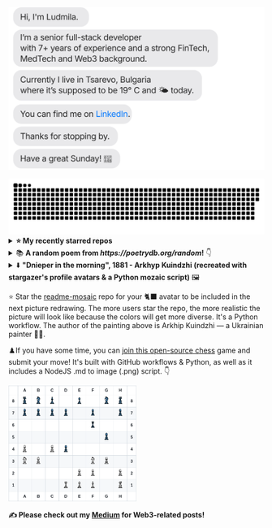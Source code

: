 [![](https://raw.githubusercontent.com/milaabl/milaabl/main/chat.svg)](https://www.linkedin.com/in/ludmila-a-dev/)

<!-- https://github.com/milaabl/milaabl/assets/86361434/c35b0e6f-acf0-435e-920d-b90faa4788ad -->

<img alt="Snake eating my contributions for breakfast🧉" src="https://raw.githubusercontent.com/milaabl/milaabl-readme/preview/github-contribution-grid-snake.svg" />

<details>
<summary>
  <strong>⭐ My recently starred repos </strong>
</summary>
  
<!-- Starred repos start -->
| Name | Url | Stars | Description |
| --- | --- |  --- |  --- |
| TatevKaren/TatevKaren-data-science-portfolio|https://github.com/TatevKaren/TatevKaren-data-science-portfolio|48|Data Science Portfolio of Tatev Karen Aslanyan including Case Studies and Research Projects that I have completed that solve business problems or introduce new products. Case Study papers, codes, and additional resources are all included.|
| PiotrRut/elonmusk-twitter-notifier|https://github.com/PiotrRut/elonmusk-twitter-notifier|59|AI driven e-mail notifier for tweets mentioning stock from Elon Musk 📈|
| Vendicated/Vencord|https://github.com/Vendicated/Vencord|4911|The cutest Discord client mod|
| yeoman/yo|https://github.com/yeoman/yo|3727|CLI tool for running Yeoman generators|
| matter-labs/zksync-era|https://github.com/matter-labs/zksync-era|1060|zkSync era|
| 0age/create2crunch|https://github.com/0age/create2crunch|375|A Rust program for finding salts that create gas-efficient Ethereum addresses via CREATE2.|
| joshstevens19/ethereum-multicall|https://github.com/joshstevens19/ethereum-multicall|305|Ability to call many ethereum constant function calls in 1 JSONRPC request|
| threshold-network/token-dashboard|https://github.com/threshold-network/token-dashboard|20||
| LimeChain/mongoose-immutable-plugin|https://github.com/LimeChain/mongoose-immutable-plugin|2|Mongoose plugin guarding fields from modifications|
| ankitects/anki|https://github.com/ankitects/anki|15647|Anki's shared backend and web components, and the Qt frontend|
| lightningnetwork/lnd|https://github.com/lightningnetwork/lnd|7229|Lightning Network Daemon ⚡️|
| CoNarrative/mongo-immutable|https://github.com/CoNarrative/mongo-immutable|10|Immutable MongoDB.|
| lightningdevkit/rust-lightning|https://github.com/lightningdevkit/rust-lightning|1009|A highly modular Bitcoin Lightning library written in Rust. It's rust-lightning, not Rusty's Lightning!|
| node-lightning/node-lightning|https://github.com/node-lightning/node-lightning|123|Bitcoin Lighting Network implemented in Node.js|
| OpenZeppelin/openzeppelin-contracts-upgradeable|https://github.com/OpenZeppelin/openzeppelin-contracts-upgradeable|889|Upgradeable variant of OpenZeppelin Contracts, meant for use in upgradeable contracts. |
| dapphub/ds-test|https://github.com/dapphub/ds-test|190|Assertions, equality checks and other test helpers|
| hbarcelos/forge-multi-version|https://github.com/hbarcelos/forge-multi-version|22|Using forge with multiple solc versions|
| threshold-network/merkle-distribution|https://github.com/threshold-network/merkle-distribution|1|Threshold Network rewards generation and distribution|
| nucypher/nucypher-contracts|https://github.com/nucypher/nucypher-contracts|13|Ethereum contracts supporting TACo applications on the Threshold Network.|
| keep-network/tbtc-v2|https://github.com/keep-network/tbtc-v2|40|Trustlessly tokenized Bitcoin on Ethereum, version 2|
| TotallyMaliciousCryptoBro/TotallyMaliciousCryptoBro|https://github.com/TotallyMaliciousCryptoBro/TotallyMaliciousCryptoBro|4||
| ethereum/EIPs|https://github.com/ethereum/EIPs|12141|The Ethereum Improvement Proposal repository|
| pcaversaccio/reentrancy-attacks|https://github.com/pcaversaccio/reentrancy-attacks|1042|A chronological and (hopefully) complete list of reentrancy attacks to date.|
| StableLib/stablelib|https://github.com/StableLib/stablelib|148|A stable library of useful TypeScript/JavaScript code|
| snappyjs/node-request-queue|https://github.com/snappyjs/node-request-queue|8|A utility to queue up a number requests to be executed in parallel batches with possible waitTime between them.|
| TP-Lab/tp-js-sdk|https://github.com/TP-Lab/tp-js-sdk|179|TokenPocket JS API for Dapp of ETH, IOST, TRON, COSMOS, SOLANA, EOS etc. (mobile only)|
| petr-hejda/solidity-merkle-airdrop|https://github.com/petr-hejda/solidity-merkle-airdrop|3|Example implementation of ERC20 token airdrop using merkle tree|
| MetaMask/KeyringController|https://github.com/MetaMask/KeyringController|211|A module for managing groups of Ethereum accounts and using them.|
| appwrite/appwrite|https://github.com/appwrite/appwrite|37908|Build like a team of hundreds_|
| novuhq/novu|https://github.com/novuhq/novu|30718|🔥 The open-source notification infrastructure with fully functional embedded notification center 🚀🚀🚀|

<!-- Starred repos end -->

</details>

<details>
  <summary>📚 <strong>A random poem from <em>https://poetrydb.org/random</em>!</strong> 👇 </summary>

<!-- Start poem -->
# 💮 Beppo: A Venetian Story by *George Gordon, Lord Byron*

<p>
    _Rosalind_. Farewell, Monsieur Traveller; Look, you lisp,<br/>and wear strange suits: disable all the benefits of your own<br/>country; be out of love with your Nativity, and almost chide<br/>God for making you that countenance you are; or I will<br/>scarce think you have swam in a _Gondola_.<br/><br/>                         _As You Like It_, act iv, sc. I, lines 33-35.<br/><br/>                _Annotation of the Commentators_.<br/>  That is, _been at Venice_, which was much visited by the young English<br/>  gentlemen of those times, and was _then_ what _Paris_ is _now_--the seat<br/>  of all dissoluteness.--S. A.<br/><br/>'Tis known, at least it should be, that throughout<br/>  All countries of the Catholic persuasion,<br/>Some weeks before Shrove Tuesday comes about,<br/>  The People take their fill of recreation,<br/>And buy repentance, ere they grow devout,<br/>  However high their rank, or low their station,<br/>With fiddling, feasting, dancing, drinking, masquing,<br/>And other things which may be had for asking.<br/><br/>The moment night with dusky mantle covers<br/>  The skies (and the more duskily the better),<br/>The Time less liked by husbands than by lovers<br/>  Begins, and Prudery flings aside her fetter;<br/>And Gaiety on restless tiptoe hovers,<br/>  Giggling with all the gallants who beset her;<br/>And there are songs and quavers, roaring, humming,<br/>Guitars, and every other sort of strumming.<br/><br/>And there are dresses splendid, but fantastical,<br/>  Masks of all times and nations, Turks and Jews,<br/>And harlequins and clowns, with feats gymnastical,<br/>  Greeks, Romans, Yankee-doodles, and Hindoos;<br/>All kinds of dress, except the ecclesiastical,<br/>  All people, as their fancies hit, may choose,<br/>But no one in these parts may quiz the Clergy,--<br/>Therefore take heed, ye Freethinkers! I charge ye.<br/><br/>You'd better walk about begirt with briars,<br/>  Instead of coat and smallclothes, than put on<br/>A single stitch reflecting upon friars,<br/>  Although you swore it only was in fun;<br/>They'd haul you o'er the coals, and stir the fires<br/>  Of Phlegethon with every mother's son,<br/>Nor say one mass to cool the cauldron's bubble<br/>That boiled your bones, unless you paid them double.<br/><br/>But saving this, you may put on whate'er<br/>  You like by way of doublet, cape, or cloak,<br/>Such as in Monmouth-street, or in Rag Fair,<br/>  Would rig you out in seriousness or joke;<br/>And even in Italy such places are,<br/>  With prettier name in softer accents spoke,<br/>For, bating Covent Garden, I can hit on<br/>No place that's called "Piazza" in Great Britain.<br/><br/>This feast is named the Carnival, which being<br/>  Interpreted, implies "farewell to flesh:"<br/>So called, because the name and thing agreeing,<br/>  Through Lent they live on fish both salt and fresh.<br/>But why they usher Lent with so much glee in,<br/>  Is more than I can tell, although I guess<br/>'Tis as we take a glass with friends at parting,<br/>In the Stage-Coach or Packet, just at starting.<br/><br/>And thus they bid farewell to carnal dishes,<br/>  And solid meats, and highly spiced ragouts,<br/>To live for forty days on ill-dressed fishes,<br/>  Because they have no sauces to their stews;<br/>A thing which causes many "poohs" and "pishes,"<br/>  And several oaths (which would not suit the Muse),<br/>From travellers accustomed from a boy<br/>To eat their salmon, at the least, with soy;<br/><br/>And therefore humbly I would recommend<br/>  "The curious in fish-sauce," before they cross<br/>The sea, to bid their cook, or wife, or friend,<br/>   Walk or ride to the Strand, and buy in gross<br/>(Or if set out beforehand, these may send<br/>   By any means least liable to loss),<br/>Ketchup, Soy, Chili-vinegar, and Harvey,<br/>Or, by the Lord! a Lent will well nigh starve ye;<br/><br/>That is to say, if your religion's Roman,<br/>  And you at Rome would do as Romans do,<br/>According to the proverb,--although no man,<br/>  If foreign, is obliged to fast; and you,<br/>If Protestant, or sickly, or a woman,<br/>  Would rather dine in sin on a ragout--<br/>Dine and be d--d! I don't mean to be coarse,<br/>But that's the penalty, to say no worse.<br/><br/>Of all the places where the Carnival<br/>  Was most facetious in the days of yore,<br/>For dance, and song, and serenade, and ball,<br/>  And Masque, and Mime, and Mystery, and more<br/>Than I have time to tell now, or at all,<br/>  Venice the bell from every city bore,--<br/>And at the moment when I fix my story,<br/>That sea-born city was in all her glory.<br/><br/>They've pretty faces yet, those same Venetians,<br/>  Black eyes, arched brows, and sweet expressions still;<br/>Such as of old were copied from the Grecians,<br/>  In ancient arts by moderns mimicked ill;<br/>And like so many Venuses of Titian's<br/>  (The best's at Florence--see it, if ye will,)<br/>They look when leaning over the balcony,<br/>Or stepped from out a picture by Giorgione,<br/><br/>Whose tints are Truth and Beauty at their best;<br/>  And when you to Manfrini's palace go,<br/>That picture (howsoever fine the rest)<br/>  Is loveliest to my mind of all the show;<br/>It may perhaps be also to _your_ zest,<br/>  And that's the cause I rhyme upon it so:<br/>Tis but a portrait of his Son, and Wife,<br/>And self; but _such_ a Woman! Love in life!<br/><br/>Love in full life and length, not love ideal,<br/>  No, nor ideal beauty, that fine name,<br/>But something better still, so very real,<br/>  That the sweet Model must have been the same;<br/>A thing that you would purchase, beg, or steal,<br/>  Wer't not impossible, besides a shame:<br/>The face recalls some face, as 'twere with pain,<br/>You once have seen, but ne'er will see again;<br/><br/>One of those forms which flit by us, when we<br/>  Are young, and fix our eyes on every face;<br/>And, oh! the Loveliness at times we see<br/>  In momentary gliding, the soft grace,<br/>The Youth, the Bloom, the Beauty which agree,<br/>  In many a nameless being we retrace,<br/>Whose course and home we knew not, nor shall know,<br/>Like the lost Pleiad seen no more below.<br/><br/>I said that like a picture by Giorgione<br/>  Venetian women were, and so they _are_,<br/>Particularly seen from a balcony,<br/>  (For beauty's sometimes best set off afar)<br/>And there, just like a heroine of Goldoni,<br/>  They peep from out the blind, or o'er the bar;<br/>And truth to say, they're mostly very pretty,<br/>And rather like to show it, more's the pity!<br/><br/>For glances beget ogles, ogles sighs,<br/>  Sighs wishes, wishes words, and words a letter,<br/>Which flies on wings of light-heeled Mercuries,<br/>  Who do such things because they know no better;<br/>And then, God knows what mischief may arise,<br/>  When Love links two young people in one fetter,<br/>Vile assignations, and adulterous beds,<br/>Elopements, broken vows, and hearts, and heads.<br/><br/>Shakspeare described the sex in Desdemona<br/>  As very fair, but yet suspect in fame,<br/>And to this day from Venice to Verona<br/>  Such matters may be probably the same,<br/>Except that since those times was never known a<br/>  Husband whom mere suspicion could inflame<br/>To suffocate a wife no more than twenty,<br/>Because she had a "Cavalier Servente."<br/><br/>Their jealousy (if they are ever jealous)<br/>  Is of a fair complexion altogether,<br/>Not like that sooty devil of Othello's,<br/>  Which smothers women in a bed of feather,<br/>But worthier of these much more jolly fellows,<br/>  When weary of the matrimonial tether<br/>His head for such a wife no mortal bothers,<br/>But takes at once another, or _another's_.<br/><br/>Didst ever see a Gondola? For fear<br/>  You should not, I'll describe it you exactly:<br/>'Tis a long covered boat that's common here,<br/>  Carved at the prow, built lightly, but compactly,<br/>Rowed by two rowers, each call'd "Gondolier,"<br/>  It glides along the water looking blackly,<br/>Just like a coffin clapt in a canoe,<br/>Where none can make out what you say or do.<br/><br/>And up and down the long canals they go,<br/>  And under the Rialto shoot along,<br/>By night and day, all paces, swift or slow,<br/>  And round the theatres, a sable throng,<br/>They wait in their dusk livery of woe,--<br/>  But not to them do woeful things belong,<br/>For sometimes they contain a deal of fun,<br/>Like mourning coaches when the funeral's done.<br/><br/>But to my story.--'Twas some years ago,<br/>  It may be thirty, forty, more or less,<br/>The Carnival was at its height, and so<br/>  Were all kinds of buffoonery and dress;<br/>A certain lady went to see the show,<br/>  Her real name I know not, nor can guess,<br/>And so we'll call her Laura, if you please,<br/>Because it slips into my verse with ease.<br/><br/>She was not old, nor young, nor at the years<br/>  Which certain people call a "_certain age_,"<br/>Which yet the most uncertain age appears,<br/>  Because I never heard, nor could engage<br/>A person yet by prayers, or bribes, or tears,<br/>  To name, define by speech, or write on page,<br/>The period meant precisely by that word,--<br/>Which surely is exceedingly absurd.<br/><br/>Laura was blooming still, had made the best<br/>  Of Time, and Time returned the compliment,<br/>And treated her genteelly, so that, dressed,<br/>  She looked extremely well where'er she went;<br/>A pretty woman is a welcome guest,<br/>  And Laura's brow a frown had rarely bent;<br/>Indeed, she shone all smiles, and seemed to flatter<br/>Mankind with her black eyes for looking at her.<br/><br/>She was a married woman; 'tis convenient,<br/>  Because in Christian countries 'tis a rule<br/>To view their little slips with eyes more lenient;<br/>  Whereas if single ladies play the fool,<br/>(Unless within the period intervenient<br/>  A well-timed wedding makes the scandal cool)<br/>I don't know how they ever can get over it,<br/>Except they manage never to discover it.<br/><br/>Her husband sailed upon the Adriatic,<br/>  And made some voyages, too, in other seas,<br/>And when he lay in Quarantine for pratique<br/>  (A forty days' precaution 'gainst disease),<br/>His wife would mount, at times, her highest attic,<br/>  For thence she could discern the ship with ease:<br/>He was a merchant trading to Aleppo,<br/>His name Giuseppe, called more briefly, Beppo.<br/><br/>He was a man as dusky as a Spaniard,<br/>  Sunburnt with travel, yet a portly figure;<br/>Though coloured, as it were, within a tanyard,<br/>  He was a person both of sense and vigour--<br/>A better seaman never yet did man yard;<br/>  And she, although her manners showed no rigour,<br/>Was deemed a woman of the strictest principle,<br/>So much as to be thought almost invincible.<br/><br/>But several years elapsed since they had met;<br/>  Some people thought the ship was lost, and some<br/>That he had somehow blundered into debt,<br/>  And did not like the thought of steering home;<br/>And there were several offered any bet,<br/>  Or that he would, or that he would not come;<br/>For most men (till by losing rendered sager)<br/>Will back their own opinions with a wager.<br/><br/>'Tis said that their last parting was pathetic,<br/>  As partings often are, or ought to be,<br/>And their presentiment was quite prophetic,<br/>  That they should never more each other see,<br/>(A sort of morbid feeling, half poetic,<br/>  Which I have known occur in two or three,)<br/>When kneeling on the shore upon her sad knee<br/>He left this Adriatic Ariadne.<br/><br/>And Laura waited long, and wept a little,<br/>  And thought of wearing weeds, as well she might;<br/>She almost lost all appetite for victual,<br/>  And could not sleep with ease alone at night;<br/>She deemed the window-frames and shutters brittle<br/>  Against a daring housebreaker or sprite,<br/>And so she thought it prudent to connect her<br/>With a vice-husband, _chiefly_ to _protect her_.<br/><br/>She chose, (and what is there they will not choose,<br/>  If only you will but oppose their choice?)<br/>Till Beppo should return from his long cruise,<br/>  And bid once more her faithful heart rejoice,<br/>A man some women like, and yet abuse--<br/>  A Coxcomb was he by the public voice;<br/>A Count of wealth, they said as well as quality,<br/>And in his pleasures of great liberality.<br/><br/>And then he was a Count, and then he knew<br/>  Music, and dancing, fiddling, French and Tuscan;<br/>The last not easy, be it known to you,<br/>  For few Italians speak the right Etruscan.<br/>He was a critic upon operas, too,<br/>  And knew all niceties of sock and buskin;<br/>And no Venetian audience could endure a<br/>Song, scene, or air, when he cried "seccatura!"<br/><br/>His "bravo" was decisive, for that sound<br/>  Hushed "Academie" sighed in silent awe;<br/>The fiddlers trembled as he looked around,<br/>  For fear of some false note's detected flaw;<br/>The "Prima Donna's" tuneful heart would bound,<br/>  Dreading the deep damnation of his "Bah!"<br/>Soprano, Basso, even the Contra-Alto,<br/>Wished him five fathom under the Rialto.<br/><br/>He patronised the Improvisatori,<br/>  Nay, could himself extemporise some stanzas,<br/>Wrote rhymes, sang songs, could also tell a story,<br/>  Sold pictures, and was skilful in the dance as<br/>Italians can be, though in this their glory<br/>  Must surely yield the palm to that which France has;<br/>In short, he was a perfect Cavaliero,<br/>And to his very valet seemed a hero.<br/><br/>Then he was faithful too, as well as amorous;<br/>  So that no sort of female could complain,<br/>Although they're now and then a little clamorous,<br/>  He never put the pretty souls in pain;<br/>His heart was one of those which most enamour us,<br/>  Wax to receive, and marble to retain:<br/>He was a lover of the good old school,<br/>Who still become more constant as they cool.<br/><br/>No wonder such accomplishments should turn<br/>  A female head, however sage and steady--<br/>With scarce a hope that Beppo could return,<br/>  In law he was almost as good as dead, he<br/>Nor sent, nor wrote, nor showed the least concern,<br/>  And she had waited several years already:<br/>And really if a man won't let us know<br/>That he's alive, he's _dead_--or should be so.<br/><br/>Besides, within the Alps, to every woman,<br/>  (Although, God knows, it is a grievous sin,)<br/>'Tis, I may say, permitted to have _two_ men;<br/>  I can't tell who first brought the custom in,<br/>But "Cavalier Serventes" are quite common,<br/>  And no one notices or cares a pin;<br/>An we may call this (not to say the worst)<br/>A _second_ marriage which corrupts the _first_.<br/><br/>The word was formerly a "Cicisbeo,"<br/>  But _that_ is now grown vulgar and indecent;<br/>The Spaniards call the person a "_Cortejo_,"<br/>  For the same mode subsists in Spain, though recent;<br/>In short it reaches from the Po to Teio,<br/>  And may perhaps at last be o'er the sea sent:<br/>But Heaven preserve Old England from such courses!<br/>Or what becomes of damage and divorces?<br/><br/>However, I still think, with all due deference<br/>  To the fair _single_ part of the creation,<br/>That married ladies should preserve the preference<br/>  In _tête à tête_ or general conversation--<br/>And this I say without peculiar reference<br/>  To England, France, or any other nation--<br/>Because they know the world, and are at ease,<br/>And being natural, naturally please.<br/><br/>'Tis true, your budding Miss is very charming,<br/>  But shy and awkward at first coming out,<br/>So much alarmed, that she is quite alarming,<br/>  All Giggle, Blush; half Pertness, and half Pout;<br/>And glancing at _Mamma_, for fear there's harm in<br/>  What you, she, it, or they, may be about:<br/>The Nursery still lisps out in all they utter--<br/>Besides, they always smell of bread and butter.<br/><br/>But "Cavalier Servente" is the phrase<br/>  Used in politest circles to express<br/>This supernumerary slave, who stays<br/>  Close to the lady as a part of dress,<br/>Her word the only law which he obeys.<br/>  His is no sinecure, as you may guess;<br/>Coach, servants, gondola, he goes to call,<br/>And carries fan and tippet, gloves and shawl.<br/><br/>With all its sinful doings, I must say,<br/>  That Italy's a pleasant place to me,<br/>Who love to see the Sun shine every day,<br/>  And vines (not nailed to walls) from tree to tree<br/>Festooned, much like the back scene of a play,<br/>  Or melodrame, which people flock to see,<br/>When the first act is ended by a dance<br/>In vineyards copied from the South of France.<br/><br/>I like on Autumn evenings to ride out,<br/>  Without being forced to bid my groom be sure<br/>My cloak is round his middle strapped about,<br/>  Because the skies are not the most secure;<br/>I know too that, if stopped upon my route,<br/>  Where the green alleys windingly allure,<br/>Reeling with _grapes_ red wagons choke the way,--<br/>In England 'twould be dung, dust, or a dray.<br/><br/>I also like to dine on becaficas,<br/>  To see the Sun set, sure he'll rise to-morrow,<br/>Not through a misty morning twinkling weak as<br/>  A drunken man's dead eye in maudlin sorrow,<br/>But with all Heaven t'himself; the day will break as<br/>  Beauteous as cloudless, nor be forced to borrow<br/>That sort of farthing candlelight which glimmers<br/>Where reeking London's smoky cauldron simmers.<br/><br/>I love the language, that soft bastard Latin,<br/>  Which melts like kisses from a female mouth,<br/>And sounds as if it should be writ on satin,<br/>  With syllables which breathe of the sweet South,<br/>And gentle liquids gliding all so pat in,<br/>  That not a single accent seems uncouth,<br/>Like our harsh northern whistling, grunting guttural,<br/>Which we're obliged to hiss, and spit, and sputter all.<br/><br/>I like the women too (forgive my folly!),<br/>  From the rich peasant cheek of ruddy bronze,<br/>And large black eyes that flash on you a volley<br/>  Of rays that say a thousand things at once,<br/>To the high Dama's brow, more melancholy,<br/>  But clear, and with a wild and liquid glance,<br/>Heart on her lips, and soul within her eyes,<br/>Soft as her clime, and sunny as her skies.<br/><br/>Eve of the land which still is Paradise!<br/>  Italian Beauty didst thou not inspire<br/>Raphael, who died in thy embrace, and vies<br/>  With all we know of Heaven, or can desire,<br/>In what he hath bequeathed us?--in what guise,<br/>  Though flashing from the fervour of the Lyre,<br/>Would _words_ describe thy past and present glow,<br/>While yet Canova can create below?<br/><br/>"England! with all thy faults I love thee still,"<br/>  I said at Calais, and have not forgot it;<br/>I like to speak and lucubrate my fill;<br/>  I like the government (but that is not it);<br/>I like the freedom of the press and quill;<br/>  I like the Habeas Corpus (when we've got it);<br/>I like a Parliamentary debate,<br/>Particularly when 'tis not too late;<br/><br/>I like the taxes, when they're not too many;<br/>  I like a seacoal fire, when not too dear;<br/>I like a beef-steak, too, as well as any;<br/>  Have no objection to a pot of beer;<br/>I like the weather,--when it is not rainy,<br/>  That is, I like two months of every year.<br/>And so God save the Regent, Church, and King!<br/>Which means that I like all and every thing.<br/><br/>Our standing army, and disbanded seamen,<br/>  Poor's rate, Reform, my own, the nation's debt,<br/>Our little riots just to show we're free men,<br/>  Our trifling bankruptcies in the Gazette,<br/>Our cloudy climate, and our chilly women,<br/>  All these I can forgive, and those forget,<br/>And greatly venerate our recent glories,<br/>And wish they were not owing to the Tories.<br/><br/>But to my tale of Laura,--for I find<br/>  Digression is a sin, that by degrees<br/>Becomes exceeding tedious to my mind,<br/>  And, therefore, may the reader too displease--<br/>The gentle reader, who may wax unkind,<br/>  And caring little for the Author's ease,<br/>Insist on knowing what he means--a hard<br/>And hapless situation for a Bard.<br/><br/>Oh! that I had the art of easy writing<br/>  What should be easy reading! could I scale<br/>Parnassus, where the Muses sit inditing<br/>  Those pretty poems never known to fail,<br/>How quickly would I print (the world delighting)<br/>  A Grecian, Syrian, or _Ass_yrian tale;<br/>And sell you, mixed with western Sentimentalism,<br/>Some samples of the _finest Orientalism._<br/><br/>But I am but a nameless sort of person,<br/>  (A broken Dandy lately on my travels)<br/>And take for rhyme, to hook my rambling verse on,<br/>  The first that Walker's Lexicon unravels,<br/>And when I can't find that, I put a worse on,<br/>  Not caring as I ought for critics' cavils;<br/>I've half a mind to tumble down to prose,<br/>But verse is more in fashion--so here goes!<br/><br/>The Count and Laura made their new arrangement,<br/>  Which lasted, as arrangements sometimes do,<br/>For half a dozen years without estrangement;<br/>  They had their little differences, too;<br/>Those jealous whiffs, which never any change meant;<br/>  In such affairs there probably are few<br/>Who have not had this pouting sort of squabble,<br/>From sinners of high station to the rabble.<br/><br/>But, on the whole, they were a happy pair,<br/>  As happy as unlawful love could make them;<br/>The gentleman was fond, the lady fair,<br/>  Their chains so slight, 'twas not worth while to break them:<br/>The World beheld them with indulgent air;<br/>  The pious only wished "the Devil take them!"<br/>He took them not; he very often waits,<br/>And leaves old sinners to be young ones' baits.<br/><br/>But they were young: Oh! what without our Youth<br/>  Would Love be! What would Youth be without Love!<br/>Youth lends its joy, and sweetness, vigour, truth,<br/>  Heart, soul, and all that seems as from above;<br/>But, languishing with years, it grows uncouth--<br/>  One of few things Experience don't improve;<br/>Which is, perhaps, the reason why old fellows<br/>Are always so preposterously jealous.<br/><br/>It was the Carnival, as I have said<br/>  Some six and thirty stanzas back, and so<br/>Laura the usual preparations made,<br/>  Which you do when your mind's made up to go<br/>To-night to Mrs. Boehm's masquerade,<br/>  Spectator, or Partaker in the show;<br/>The only difference known between the cases<br/>Is--_here_, we have six weeks of "varnished faces."<br/><br/>Laura, when dressed, was (as I sang before)<br/>  A pretty woman as was ever seen,<br/>Fresh as the Angel o'er a new inn door,<br/>  Or frontispiece of a new Magazine,<br/>With all the fashions which the last month wore,<br/>  Coloured, and silver paper leaved between<br/>That and the title-page, for fear the Press<br/>Should soil with parts of speech the parts of dress.<br/><br/>They went to the Ridotto; 'tis a hall<br/>  Where People dance, and sup, and dance again;<br/>Its proper name, perhaps, were a masqued ball,<br/>  But that's of no importance to my strain;<br/>'Tis (on a smaller scale) like our Vauxhall,<br/>  Excepting that it can't be spoilt by rain;<br/>The company is "mixed" (the phrase I quote is<br/>As much as saying, they're below your notice);<br/><br/>For a "mixed company" implies that, save<br/>  Yourself and friends, and half a hundred more,<br/>Whom you may bow to without looking grave,<br/>  The rest are but a vulgar set, the Bore<br/>Of public places, where they basely brave<br/>  The fashionable stare of twenty score<br/>Of well-bred persons, called "_The World_;" but I,<br/>Although I know them, really don't know why.<br/><br/>This is the case in England; at least was<br/>  During the dynasty of Dandies, now<br/>Perchance succeeded by some other class<br/>  Of imitated Imitators:--how<br/>Irreparably soon decline, alas!<br/>  The Demagogues of fashion: all below<br/>Is frail; how easily the world is lost<br/>By Love, or War, and, now and then,--by Frost!<br/><br/>Crushed was Napoleon by the northern Thor,<br/>  Who knocked his army down with icy hammer,<br/>Stopped by the _Elements_--like a Whaler--or<br/>  A blundering novice in his new French grammar;<br/>Good cause had he to doubt the chance of war,<br/>  And as for Fortune--but I dare not d--n her,<br/>Because, were I to ponder to Infinity,<br/>The more I should believe in her Divinity.<br/><br/>She rules the present, past, and all to be yet,<br/>  She gives us luck in lotteries, love, and marriage;<br/>I cannot say that she's done much for me yet;<br/>  Not that I mean her bounties to disparage,<br/>We've not yet closed accounts, and we shall see yet<br/>  How much she'll make amends for past miscarriage;<br/>Meantime the Goddess I'll no more importune,<br/>Unless to thank her when she's made my fortune.<br/><br/>To turn,--and to return;--the Devil take it!<br/>  This story slips for ever through my fingers,<br/>Because, just as the stanza likes to make it,<br/>  It needs must be--and so it rather lingers;<br/>This form of verse began, I can't well break it,<br/>  But must keep time and tune like public singers;<br/>But if I once get through my present measure,<br/>I'll take another when I'm next at leisure.<br/><br/>They went to the Ridotto ('tis a place<br/>  To which I mean to go myself to-morrow,<br/>Just to divert my thoughts a little space<br/>  Because I'm rather hippish, and may borrow<br/>Some spirits, guessing at what kind of face<br/>  May lurk beneath each mask; and as my sorrow<br/>Slackens its pace sometimes, I'll make, or find,<br/>Something shall leave it half an hour behind.)<br/><br/>Now Laura moves along the joyous crowd,<br/>  Smiles in her eyes, and simpers on her lips;<br/>To some she whispers, others speaks aloud;<br/>  To some she curtsies, and to some she dips,<br/>Complains of warmth, and this complaint avowed,<br/>  Her lover brings the lemonade, she sips;<br/>She then surveys, condemns, but pities still<br/>Her dearest friends for being dressed so ill.<br/><br/>One has false curls, another too much paint,<br/>  A third--where did she buy that frightful turban?<br/>A fourth's so pale she fears she's going to faint,<br/>  A fifth's look's vulgar, dowdyish, and suburban,<br/>A sixth's white silk has got a yellow taint,<br/>  A seventh's thin muslin surely will be her bane,<br/>And lo! an eighth appears,--"I'll see no more!"<br/>For fear, like Banquo's kings, they reach a score.<br/><br/>Meantime, while she was thus at others gazing,<br/>  Others were levelling their looks at her;<br/>She heard the men's half-whispered mode of praising<br/>  And, till 'twas done, determined not to stir;<br/>The women only thought it quite amazing<br/>  That, at her time of life, so many were<br/>Admirers still,--but "Men are so debased,<br/>Those brazen Creatures always suit their taste."<br/><br/>For my part, now, I ne'er could understand<br/>  Why naughty women--but I won't discuss<br/>A thing which is a scandal to the land,<br/>  I only don't see why it should be thus;<br/>And if I were but in a gown and band,<br/>  Just to entitle me to make a fuss,<br/>I'd preach on this till Wilberforce and Romilly<br/>Should quote in their next speeches from my homily.<br/><br/>While Laura thus was seen, and seeing, smiling,<br/>  Talking, she knew not why, and cared not what,<br/>So that her female friends, with envy broiling,<br/>  Beheld her airs, and triumph, and all that;<br/>And well-dressed males still kept before her filing,<br/>  And passing bowed and mingled with her chat;<br/>More than the rest one person seemed to stare<br/>With pertinacity that's rather rare.<br/><br/>He was a Turk, the colour of mahogany;<br/>  And Laura saw him, and at first was glad,<br/>Because the Turks so much admire philogyny,<br/>  Although their usage of their wives is sad;<br/>'Tis said they use no better than a dog any<br/>  Poor woman, whom they purchase like a pad:<br/>They have a number, though they ne'er exhibit 'em,<br/>Four wives by law, and concubines "ad libitum."<br/><br/>They lock them up, and veil, and guard them daily,<br/>  They scarcely can behold their male relations,<br/>So that their moments do not pass so gaily<br/>  As is supposed the case with northern nations;<br/>Confinement, too, must make them look quite palely;<br/>  And as the Turks abhor long conversations,<br/>Their days are either passed in doing nothing,<br/>Or bathing, nursing, making love, and clothing.<br/><br/>They cannot read, and so don't lisp in criticism;<br/>  Nor write, and so they don't affect the Muse;<br/>Were never caught in epigram or witticism,<br/>  Have no romances, sermons, plays, reviews,--<br/>In Harams learning soon would make a pretty schism,<br/>  But luckily these Beauties are no "Blues;"<br/>No bustling _Botherby_ have they to show 'em<br/>"That charming passage in the last new poem:"<br/><br/>No solemn, antique gentleman of rhyme,<br/>  Who having angled all his life for Fame,<br/>And getting but a nibble at a time,<br/>  Still fussily keeps fishing on, the same<br/>Small "Triton of the minnows," the sublime<br/>  Of Mediocrity, the furious tame,<br/>The Echo's echo, usher of the school<br/>Of female wits, boy bards--in short, a fool!<br/><br/>A stalking oracle of awful phrase,<br/>  The approving _"Good!"_ (by no means good in law)<br/>Humming like flies around the newest blaze,<br/>  The bluest of bluebottles you e'er saw,<br/>Teasing with blame, excruciating with praise,<br/>  Gorging the little fame he gets all raw,<br/>Translating tongues he knows not even by letter,<br/>And sweating plays so middling, bad were better.<br/><br/>One hates an author that's _all author_--fellows<br/>  In foolscap uniforms turned up with ink,<br/>So very anxious, clever, fine, and jealous,<br/>  One don't know what to say to them, or think,<br/>Unless to puff them with a pair of bellows;<br/>  Of Coxcombry's worst coxcombs e'en the pink<br/>Are preferable to these shreds of paper,<br/>These unquenched snuffings of the midnight taper.<br/><br/>Of these same we see several, and of others.<br/>  Men of the world, who know the World like Men,<br/>Scott, Rogers, Moore, and all the better brothers,<br/>  Who think of something else besides the pen;<br/>But for the children of the "Mighty Mother's,"<br/>  The would-be wits, and can't-be gentlemen,<br/>I leave them to their daily "tea is ready,"<br/>Smug coterie, and literary lady.<br/><br/>The poor dear Mussul_women_ whom I mention<br/>  Have none of these instructive pleasant people,<br/>And _one_ would seem to them a new invention,<br/>  Unknown as bells within a Turkish steeple;<br/>I think 'twould almost be worth while to pension<br/>  (Though best-sown projects very often reap ill)<br/>A missionary author--just to preach<br/>Our Christian usage of the parts of speech.<br/><br/>No Chemistry for them unfolds her gases,<br/>  No Metaphysics are let loose in lectures,<br/>No Circulating Library amasses<br/>  Religious novels, moral tales, and strictures<br/>Upon the living manners, as they pass us;<br/>  No Exhibition glares with annual pictures;<br/>They stare not on the stars from out their attics,<br/>Nor deal (thank God for that!) in Mathematics.<br/><br/>Why I thank God for that is no great matter,<br/>  I have my reasons, you no doubt suppose,<br/>And as, perhaps, they would not highly flatter,<br/>  I'll keep them for my life (to come) in prose;<br/>I fear I have a little turn for Satire,<br/>  And yet methinks the older that one grows<br/>Inclines us more to laugh than scold, though Laughter<br/>Leaves us so doubly serious shortly after.<br/><br/>Oh, Mirth and Innocence! Oh, Milk and Water!<br/>  Ye happy mixtures of more happy days!<br/>In these sad centuries of sin and slaughter,<br/>  Abominable Man no more allays<br/>His thirst with such pure beverage. No matter,<br/>  I love you both, and both shall have my praise:<br/>Oh, for old Saturn's reign of sugar-candy!---<br/>Meantime I drink to your return in brandy.<br/><br/>Our Laura's Turk still kept his eyes upon her,<br/>  Less in the Mussulman than Christian way,<br/>Which seems to say, "Madam, I do you honour,<br/>  And while I please to stare, you'll please to stay."<br/>Could staring win a woman, this had won her,<br/>  But Laura could not thus be led astray;<br/>She had stood fire too long and well, to boggle<br/>Even at this Stranger's most outlandish ogle.<br/><br/>The morning now was on the point of breaking,<br/>  A turn of time at which I would advise<br/>Ladies who have been dancing, or partaking<br/>  In any other kind of exercise,<br/>To make their preparations for forsaking<br/>  The ball-room ere the Sun begins to rise,<br/>Because when once the lamps and candles fail,<br/>His blushes make them look a little pale.<br/><br/>I've seen some balls and revels in my time,<br/>  And stayed them over for some silly reason,<br/>And then I looked (I hope it was no crime)<br/>  To see what lady best stood out the season;<br/>And though I've seen some thousands in their prime<br/>  Lovely and pleasing, and who still may please on,<br/>I never saw but one (the stars withdrawn)<br/>Whose bloom could after dancing dare the Dawn.<br/><br/>The name of this Aurora I'll not mention,<br/>  Although I might, for she was nought to me<br/>More than that patent work of God's invention,<br/>  A charming woman, whom we like to see;<br/>But writing names would merit reprehension,<br/>  Yet if you like to find out this fair _She,_<br/>At the next London or Parisian ball<br/>You still may mark her cheek, out-blooming all.<br/><br/>Laura, who knew it would not do at all<br/>  To meet the daylight after seven hours' sitting<br/>Among three thousand people at a ball,<br/>  To make her curtsey thought it right and fitting;<br/>The Count was at her elbow with her shawl,<br/>  And they the room were on the point of quitting,<br/>When lo! those curséd Gondoliers had got<br/>Just in the very place where they _should not._<br/><br/>In this they're like our coachmen, and the cause<br/>  Is much the same--the crowd, and pulling, hauling,<br/>With blasphemies enough to break their jaws,<br/>  They make a never intermitted bawling.<br/>At home, our Bow-street gem'men keep the laws,<br/>  And here a sentry stands within your calling;<br/>But for all that, there is a deal of swearing,<br/>And nauseous words past mentioning or bearing.<br/><br/>The Count and Laura found their boat at last,<br/>  And homeward floated o'er the silent tide,<br/>Discussing all the dances gone and past;<br/>  The dancers and their dresses, too, beside;<br/>Some little scandals eke; but all aghast<br/>  (As to their palace-stairs the rowers glide)<br/>Sate Laura by the side of her adorer,<br/>When lo! the Mussulman was there before her!<br/><br/>"Sir," said the Count, with brow exceeding grave,<br/>  "Your unexpected presence here will make<br/>It necessary for myself to crave<br/>  Its import? But perhaps 'tis a mistake;<br/>I hope it is so; and, at once to waive<br/>  All compliment, I hope so for _your_ sake;<br/>You understand my meaning, or you _shall._"<br/>"Sir," (quoth the Turk) "'tis no mistake at all:<br/><br/>"That Lady is _my wife!_" Much wonder paints<br/>  The lady's changing cheek, as well it might;<br/>But where an Englishwoman sometimes faints,<br/>  Italian females don't do so outright;<br/>They only call a little on their Saints,<br/>  And then come to themselves, almost, or quite;<br/>Which saves much hartshorn, salts, and sprinkling faces,<br/>And cutting stays, as usual in such cases.<br/><br/>She said,--what could she say? Why, not a word;<br/>  But the Count courteously invited in<br/>The Stranger, much appeased by what he heard:<br/>  "Such things, perhaps, we'd best discuss within,"<br/>Said he; "don't let us make ourselves absurd<br/>  In public, by a scene, nor raise a din,<br/>For then the chief and only satisfaction<br/>Will be much quizzing on the whole transaction."<br/><br/>They entered, and for Coffee called--it came,<br/>  A beverage for Turks and Christians both,<br/>Although the way they make it's not the same.<br/>  Now Laura, much recovered, or less loth<br/>To speak, cries "Beppo! what's your pagan name?<br/>  Bless me! your beard is of amazing growth!<br/>And how came you to keep away so long?<br/>Are you not sensible 'twas very wrong?<br/><br/>"And are you _really, truly,_ now a Turk?<br/>  With any other women did you wive?<br/>Is't true they use their fingers for a fork?<br/>  Well, that's the prettiest Shawl--as I'm alive!<br/>You'll give it me? They say you eat no pork.<br/>  And how so many years did you contrive<br/>To--Bless me! did I ever? No, I never<br/>Saw a man grown so yellow! How's your liver?<br/><br/>"Beppo! that beard of yours becomes you not;<br/>  It shall be shaved before you're a day older:<br/>Why do you wear it? Oh! I had forgot--<br/>  Pray don't you think the weather here is colder?<br/>How do I look? You shan't stir from this spot<br/>  In that queer dress, for fear that some beholder<br/>Should find you out, and make the story known.<br/>How short your hair is! Lord! how grey it's grown!"<br/><br/>What answer Beppo made to these demands<br/>  Is more than I know. He was cast away<br/>About where Troy stood once, and nothing stands;<br/>  Became a slave of course, and for his pay<br/>Had bread and bastinadoes, till some bands<br/>  Of pirates landing in a neighbouring bay,<br/>He joined the rogues and prospered, and became<br/>A renegade of indifferent fame.<br/><br/>But he grew rich, and with his riches grew so<br/>  Keen the desire to see his home again,<br/>He thought himself in duty bound to do so,<br/>  And not be always thieving on the main;<br/>Lonely he felt, at times, as Robin Crusoe,<br/>  And so he hired a vessel come from Spain,<br/>Bound for Corfu: she was a fine polacca,<br/>Manned with twelve hands, and laden with tobacco.<br/><br/>Himself, and much (heaven knows how gotten!) cash,<br/>  He then embarked, with risk of life and limb,<br/>And got clear off, although the attempt was rash;<br/>  _He_ said that _Providence_ protected him--<br/>For my part, I say nothing--lest we clash<br/>  In our opinions:--well--the ship was trim,<br/>Set sail, and kept her reckoning fairly on,<br/>Except three days of calm when off Cape Bonn.<br/><br/>They reached the Island, he transferred his lading,<br/>  And self and live stock to another bottom,<br/>And passed for a true Turkey-merchant, trading<br/>  With goods of various names--but I've forgot 'em.<br/>However, he got off by this evading,<br/>  Or else the people would perhaps have shot him;<br/>And thus at Venice landed to reclaim<br/>His wife, religion, house, and Christian name.<br/><br/>His wife received, the Patriarch re-baptised him,<br/>  (He made the Church a present, by the way;)<br/>He then threw off the garments which disguised him,<br/>  And borrowed the Count's smallclothes for a day:<br/>His friends the more for his long absence prized him,<br/>  Finding he'd wherewithal to make them gay,<br/>With dinners, where he oft became the laugh of them,<br/>For stories--but _I_ don't believe the half of them.<br/><br/>Whate'er his youth had suffered, his old age<br/>  With wealth and talking made him some amends;<br/>Though Laura sometimes put him in a rage,<br/>  I've heard the Count and he were always friends.<br/>My pen is at the bottom of a page,<br/>  Which being finished, here the story ends:<br/>'Tis to be wished it had been sooner done,<br/>But stories somehow lengthen when begun.
</p>

***
<!-- End poem -->
</details>

<details>
<summary>
  ⬇️ <strong>"Dnieper in the morning", 1881 - Arkhyp Kuindzhi (recreated with stargazer's profile avatars & a Python mozaic script)</strong> 🖼️
</summary>

<img width="49%" src="https://raw.githubusercontent.com/milaabl/readme-mosaic/main/data/input.jpg" alt="Original picture"/>
<img width="49%" src="https://raw.githubusercontent.com/milaabl/readme-mosaic/main/data/output.jpg" alt="Output picture"/>
<img width="70%" src="https://raw.githubusercontent.com/milaabl/readme-mosaic/main/data/output.gif" alt="Output GIF"/>
</details>

⭐ Star the [readme-mosaic](https://github.com/milaabl/readme-mosaic) repo for your 🐈‍⬛ avatar to be included in the next picture redrawing. The more users star the repo, the more realistic the picture will look like because the colors will get more diverse. It's a Python workflow. The author of the painting above is Arkhip Kuindzhi — a Ukrainian painter 💙💛.

♟️If you have some time, you can [join this open-source chess](https://github.com/milaabl/readme-chess) game and submit your move! It's built with GitHub workflows & Python, as well as it includes a NodeJS .md to image (.png) script. 👇

<a href="https://github.com/milaabl/readme-chess/blob/master/README.md"><img src="https://raw.githubusercontent.com/milaabl/readme-chess/master/chess.png" alt="README chess dynamic game preview" width="50%" /></a>

<strong>✍️ Please check out my <a href="https://medium.com/@milaabl2405">Medium</a> for Web3-related posts!</strong>
